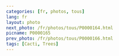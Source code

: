 ```yaml
---
categories: [fr, photos, tous]
lang: fr
layout: photo
next_photo: /fr/photos/tous/P0000164.html
picname: P0000165
prev_photo: /fr/photos/tous/P0000166.html
tags: [Cacti, Trees]
---
```

